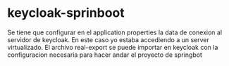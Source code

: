 
# keycloak-sprinboot


Se tiene que configurar en el application properties la data de conexion al servidor de keycloak. En este caso yo estaba accediendo a un server virtualizado. 
El archivo real-export se puede importar en keycloak con la configuracion necesaria para hacer andar el proyecto de springbot


